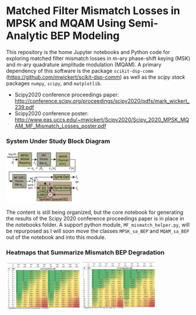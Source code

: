 # Matched Filter Mismatch Losses in MPSK and MQAM Using Semi-Analytic BEP Modeling

This repository is the home Jupyter notebooks and Python code for exploring matched filter mismatch losses in m-ary phase-shift keying (MSK) and m-ary quadrature amplitude modulation (MQAM). A primary dependency of this software is the package `scikit-dsp-comm` (https://github.com/mwickert/scikit-dsp-comm) as well as the *scipy stack* packages `numpy`, `scipy`, and `matplotlib`.

* Scipy2020 conference proceedings paper: http://conference.scipy.org/proceedings/scipy2020/pdfs/mark_wickert_239.pdf
* Scipy2020 conference poster: http://www.eas.uccs.edu/~mwickert/Scipy2020/Scipy_2020_MPSK_MQAM_MF_Mismatch_Losses_poster.pdf 

### System Under Study Block Diagram

<img src="images/Block1.png" width="40%" height="40%" />

The content is still being organized, but the core notebook for generating the results of the Scipy 2020 conference proceedings paper is in place in the notebooks folder. A support python module, `MF_mismatch_helper.py`, will be repurposed as I will soon move the classes `MPSK_sa_BEP` and `MQAM_sa_BEP` out of the notebook and into this module.

### Heatmaps that Summarize Mismatch BEP Degradation

<img src="images/MPSK_heatmap.png" width="40%" height="40%" />

<img src="images/MQAM_heatmap.png" width="40%" height="40%" />